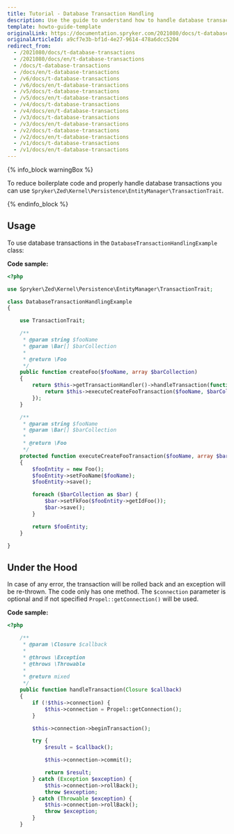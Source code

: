 ```yaml
---
title: Tutorial - Database Transaction Handling
description: Use the guide to understand how to handle database transactions.
template: howto-guide-template
originalLink: https://documentation.spryker.com/2021080/docs/t-database-transactions
originalArticleId: a9cf7e3b-bf1d-4e27-9614-478a6dcc5204
redirect_from:
  - /2021080/docs/t-database-transactions
  - /2021080/docs/en/t-database-transactions
  - /docs/t-database-transactions
  - /docs/en/t-database-transactions
  - /v6/docs/t-database-transactions
  - /v6/docs/en/t-database-transactions
  - /v5/docs/t-database-transactions
  - /v5/docs/en/t-database-transactions
  - /v4/docs/t-database-transactions
  - /v4/docs/en/t-database-transactions
  - /v3/docs/t-database-transactions
  - /v3/docs/en/t-database-transactions
  - /v2/docs/t-database-transactions
  - /v2/docs/en/t-database-transactions
  - /v1/docs/t-database-transactions
  - /v1/docs/en/t-database-transactions
---
```


<!--Used to be: http://spryker.github.io/tutorials/zed/database-transaction-handling/-->

{% info_block warningBox %}

To reduce boilerplate code and properly handle database transactions you can use `Spryker\Zed\Kernel\Persistence\EntityManager\TransactionTrait`.

{% endinfo_block %}

## Usage

To use database transactions in the `DatabaseTransactionHandlingExample` class:

**Code sample:**

```php
<?php

use Spryker\Zed\Kernel\Persistence\EntityManager\TransactionTrait;

class DatabaseTransactionHandlingExample
{

    use TransactionTrait;

    /**
     * @param string $fooName
     * @param \Bar[] $barCollection
     *
     * @return \Foo
     */
    public function createFoo($fooName, array $barCollection)
    {
        return $this->getTransactionHandler()->handleTransaction(function () use ($fooName, $barCollection) {
            return $this->executeCreateFooTransaction($fooName, $barCollection);
        });
    }

    /**
     * @param string $fooName
     * @param \Bar[] $barCollection
     *
     * @return \Foo
     */
    protected function executeCreateFooTransaction($fooName, array $barCollection)
    {
        $fooEntity = new Foo();
        $fooEntity->setFooName($fooName);
        $fooEntity->save();

        foreach ($barCollection as $bar) {
            $bar->setFkFoo($fooEntity->getIdFoo());
            $bar->save();
        }

        return $fooEntity;
    }

}
```

## Under the Hood

In case of any error, the transaction will be rolled back and an exception will be re-thrown. The code only has one method. The `$connection` parameter is optional and if not specified `Propel::getConnection()` will be used.

**Code sample:**

```php
<?php

    /**
     * @param \Closure $callback
     *
     * @throws \Exception
     * @throws \Throwable
     *
     * @return mixed
     */
    public function handleTransaction(Closure $callback)
    {
        if (!$this->connection) {
            $this->connection = Propel::getConnection();
        }

        $this->connection->beginTransaction();

        try {
            $result = $callback();

            $this->connection->commit();

            return $result;
        } catch (Exception $exception) {
            $this->connection->rollBack();
            throw $exception;
        } catch (Throwable $exception) {
            $this->connection->rollBack();
            throw $exception;
        }
    }
```
